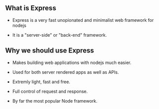 ## What is Express

- Express is a very fast unopionated and minimalist web framework for nodejs

- It is a "server-side" or "back-end" framework.



## Why we should use Express

- Makes building web applications with nodejs much easier.

- Used for both server rendered apps as well as APIs.

- Extremly light, fast and free.

- Full control of request and response.

- By far the most popular Node framework.
